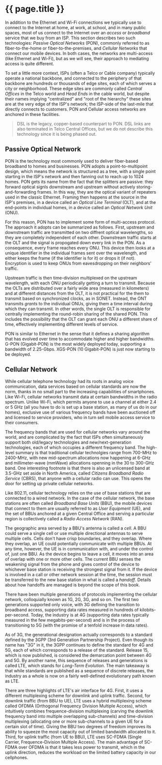 # {{ page.title }}

In addition to the Ethernet and Wi-Fi connections we typically use to
connect to the Internet at home, at work, at school, and in many
public spaces, most of us connect to the Internet over an *access* or
*broadband* service that we buy from an ISP. This section
describes two such technologies: *Passive Optical Networks* (PON),
commonly referred to as fiber-to-the-home or fiber-to-the-premises,
and *Cellular Networks* that connect our mobile devices. In both cases,
the networks are multi-access (like Ethernet and Wi-Fi), but as we will
see, their approach to mediating access is quite different.

To set a little more context, ISPs (often a Telco or Cable company)
typically operate a national backbone, and connected to the periphery
of that backbone are hundreds or thousands of edge sites, each of
which serves a city or neighborhood. These edge sites are commonly
called *Central Offices* in the Telco world and *Head Ends* in the
cable world, but despite their names implying "centralized" and
"root of the hierarchy" these sites are at the very edge of the ISP's
network; the ISP-side of the last-mile that directly connects to
customers. PON and Cellular access networks are anchored in these
facilities.

> DSL is the legacy, copper-based counterpart to PON. DSL links are 
> also terminated in Telco Central Offices, but we do not describe 
> this technology since it is being phased out. 

## Passive Optical Network

PON is the technology most commonly used to deliver fiber-based
broadband to homes and businesses. PON adopts a point-to-multipoint
design, which means the network is structured as a tree, with a single
point starting in the ISP's network and then fanning out to reach up
to 1024 homes. PON gets its name from the fact that the
splitters are passive: they forward optical signls downstream and
upstream without actively storing-and-forwarding frames. In this way,
they are the optical variant of repeaters used in the classic Ethernet.
Framing then happens at the source in the ISP's premises, in a device
called an *Optical Line Terminal* (OLT), and at the end-points in
individual homes, in a device called an *Optical Network Unit* (ONU).

For this reason, PON has to implement some form of multi-access
protocol. The approach it adopts can be summarized as follows.
First, upstream and downstream traffic are transmitted on two
diffrent optical wavelengths, so they are completely independent of
each other. Downstream traffic starts at the OLT and the signal is
propogated down every link in the PON. As a consequence, every frame
reaches every ONU. This device then looks at a unique identifier in
the individual frames sent over the wavelength, and either keeps the
frame (if the identifier is for it) or drops it (if not). Encryption is
used to keep ONUs from eavesdropping on their neighbors' traffic.

Upstream traffic is then time-division multiplexed on the upstream
wavelength, with each ONU periodically getting a turn to transmit.
Because the OLTs are distributed over a fairly wide area (measured
in kilometers) and at different distances from the OLT, it is not
practical for the them to transmit based on synchronized clocks, as in
SONET. Instead, the ONT transmits *grants* to the individual ONUs,
giving them a time interval during which they can transmit. In other
words, the single OLT is responsible for centrally implementing the
round-robin sharing of the shared PON. This includes the possibility
that the OLT can grant each ONU a different share of time, effectively
implementing different levels of service.

PON is similar to Ethernet in the sense that it defines a sharing
algorithm that has evolved over time to accommodate higher and higher
bandwidths. G-PON (Gigabit-PON) is the most widely deployed today,
supporting a bandwidth of 2.25-Gbps. XGS-PON (10 Gigabit-PON) is just
now starting to be deployed.

## Cellular Network

While cellular telephone technology had its roots in analog voice 
communication, data services based on cellular standards are now
the norm, thanks in no small part to the increasing capabilities
of smartphones. Like Wi-Fi, cellular networks transmit data at certain
bandwidths in the radio spectrum. Unlike Wi-Fi, which permits anyone
to use a channel at either 2.4 or 5 GHz (all you have to do is set up a
base station, as many of us do in our homes), exclusive use of various
frequency bands have been auctioned off and licensed to service
providers, who in turn sell mobile access service to their consumers.

The frequency bands that are used for cellular networks vary around
the world, and are complicated by the fact that ISPs often
simultaneously support both old/legacy technologies and
new/next-generation technologies, each of which occupies a different
frequency band. The high-level summary is that traditional cellular
technolgies range from 700-MHz to 2400-MHz, with new mid-spectrum
allocations now happening at 6-GHz and millimeter-wave (mmWave)
allocations openning in the 30 to 300-GHz band. One interesting
footnote is that there is also an unlicensed band at 3.5-GHz set aside
in North America, called *Citizens Broadband Radio Service* (CBRS),
that anyone with a cellular radio can use. This opens the door for
setting up private cellular networks.

Like 802.11, cellular technology relies on the use of base stations
that are connected to a wired network. In the case of the cellular
network, the base stations are often called *Broadband Base Units*
(BBU), the mobile devices that connect to them are usually referred to
as *User Equipment* (UE), and the set of BBUs anchored at a given
Central Office and serving a particular region is collectively called
a *Radio Access Network* (RAN).

The geographic area served by a BBU's antenna is called a *cell*.
A BBU could serve a single cell or use multiple directional antennas
to serve multiple cells. Cells don't have crisp boundaries, and they
overlap. Where they overlap, an UE could potentially communicate with
multiple BBUs. At any time, however, the UE is in communication with,
and under the control of, just one BBU. As the device begins to leave
a cell, it moves into an area of overlap with one or more other
cells. The current BBU senses the weakening signal from the phone and
gives control of the device to whichever base station is receiving the
strongest signal from it. If the device is involved in a call or other
network session at the time, the session must be transferred to the
new base station in what is called a *handoff*. Details about how
handoffs are managed is beyond the scope of this book.

There have been multiple generations of protocols implementing the
cellular network, colloquially known as 1G, 2G, 3G, and so on. The first
two generations supported only voice, with 3G defining the transition
to broadband access, supporting data rates measured in hundreds of
kilobits-per-second. Today, the industry is at 4G (supporting data rates
typically measured in the few megabits-per-second) and is in the
process of transitioning to 5G (with the promise of a tenfold increase
in data rates).

As of 3G, the generational designation actually corresponds to a
standard defined by the 3GPP (3rd Generation Partnership Project).
Even though its name has "3G" in it, the 3GPP continues to define the
standard for 4G and 5G, each of which corresponds to a release of the
standard. Release 15, which is now published, is considered the
demarcation point between 4G and 5G. By another name, this sequence
of releases and generations is called LTE, which stands for *Long-Term
Evolution*. The main takeaway is that while standards are published as
a sequence of discrete releases, the industry as a whole is now on a
fairly well-defined evolutionary path known as LTE.

There are three highlights of LTE's air interface for 4G. First, it uses
a different multiplexing scheme for downlink and uplink traffic.
Second, for downlink traffic (from BBU to UE), LTE uses a hybrid
multiplexing scheme called OFDMA (Orthogonal Frequency Division
Multiple Access), which intuitively combines frequence-division
multiplexing (carving the downlink frequency band into multiple
overlapping sub-channels) and time-division multiplexing (allocating
one or more sub-channels to a given UE for a certain slot of time).
Giving the BBU two degrees of freedom improves its ability to squeeze
the most capacity out of limited bandwidth allocated to it. Third, for
uplink traffic (from UE to BBU), LTE uses SC-FDMA (Single Carrier,
Frequence-Division Multiple Access). The main advantage of SC-FDMA
over OFDMA is that it takes less power to transmit, which in the
uplink direction, reduces the workload on the limited battery capacity
in our cellphones.
